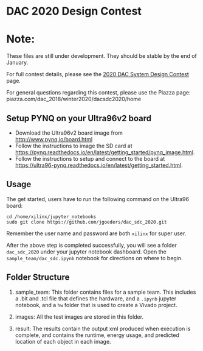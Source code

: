 # DAC 2020 Design Contest

# Note:
These files are still under development.  They should be stable by the end of January.

For full contest details, please see the [2020 DAC System Design Contest](https://dac-sdc-2020.groups.et.byu.net/doku.php) page.

For general questions regarding this contest, please use the Piazza page: piazza.com/dac_2018/winter2020/dacsdc2020/home

## Setup PYNQ on your Ultra96v2 board

  * Download the Ultra96v2 board image from http://www.pynq.io/board.html
  * Follow the instructions to image the SD card at https://pynq.readthedocs.io/en/latest/getting_started/pynq_image.html.  
  * Follow the instructions to setup and connect to the board at https://ultra96-pynq.readthedocs.io/en/latest/getting_started.html.

## Usage
The get started, users have to run the following command on the Ultra96 board:

```shell
cd /home/xilinx/jupyter_notebooks
sudo git clone https://github.com/jgoeders/dac_sdc_2020.git
```
Remember the user name and password are both `xilinx` for super user.

After the above step is completed successfully, you will see a folder `dac_sdc_2020` under your 
jupyter notebook dashboard.  Open the `sample_team/dac_sdc.ipynb` notebook for directions on where to begin.

## Folder Structure

1. sample_team: This folder contains files for a sample team.  This includes a <teamname>.bit and <teamname>.tcl file that defines the hardware, and a `.ipynb` jupyter notebook, and a `hw` folder that is used to create a Vivado project.

2. images: All the test images are stored in this folder.

3. result: The results contain the output xml produced when execution is complete, and contains the runtime, energy usage, and predicted location of each object in each image.


